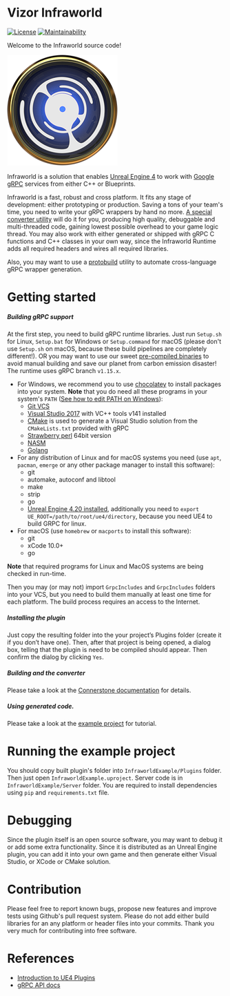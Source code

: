 Vizor Infraworld
================

[![License](https://img.shields.io/badge/License-Apache%202.0-blue.svg)](https://opensource.org/licenses/Apache-2.0)
[![Maintainability](https://api.codeclimate.com/v1/badges/d8740022fdc1bbc8277b/maintainability)](https://codeclimate.com/github/vizor-games/InfraworldRuntime/maintainability)

Welcome to the Infraworld source code!

![](icon.png)

Infraworld is a solution that enables [Unreal Engine 4](https://www.unrealengine.com/en-US) to work with [Google gRPC](https://gRPC.io) services from either C++ or Blueprints.

Infraworld is a fast, robust and cross platform.
It fits any stage of development: either prototyping or production. Saving a tons of your team's time, you need to write your gRPC wrappers by hand no more.
[A special converter utility](https://github.com/vizor-games/infraworld-cornerstone) will do it for you, producing high quality, debuggable and multi-threaded code, gaining lowest possible overhead to your game logic thread.
You may also work with either generated or shipped with gRPC C functions and C++ classes in your own way, since the Infraworld Runtime adds all required headers and wires all required libraries.

Also, you may want to use a [protobuild](https://github.com/vizor-games/infraworld-protobuild) utility to automate cross-language gRPC wrapper generation.


Getting started
===============

##### Building gRPC support

At the first step, you need to build gRPC runtime libraries.
Just run `Setup.sh` for Linux, `Setup.bat` for Windows or `Setup.command` for macOS (please don't use `Setup.sh` on macOS, because these build pipelines are completely different!). OR you may want to use our sweet [pre-compiled binaries](../../releases) to avoid manual building and save our planet from carbon emission disaster! The runtime uses gRPC branch `v1.15.x`.

* For Windows, we recommend you to use [chocolatey](https://chocolatey.org) to install packages into your system.
**Note** that you do need all these programs in your system's `PATH` ([See how to edit PATH on Windows](https://www.computerhope.com/issues/ch000549.htm)):
  * [Git VCS](https://git-scm.com/download/win)
  * [Visual Studio 2017](https://visualstudio.microsoft.com/downloads/) with VC++ tools v141 installed
  * [CMake](https://cmake.org) is used to generate a Visual Studio solution from the `CMakeLists.txt` provided with gRPC
  * [Strawberry perl](http://strawberryperl.com) 64bit version
  * [NASM](https://www.nasm.us)
  * [Golang](https://golang.org/doc/install)
* For any distribution of Linux and for macOS systems you need (use `apt`, `pacman`, `emerge` or any other package manager to install this software):
  * git
  * automake, autoconf and libtool
  * make
  * strip
  * go
  * [Unreal Engine 4.20 installed](https://github.com/EpicGames/UnrealEngine/tree/4.20), additionally you need to `export UE_ROOT=/path/to/root/ue4/directory`, because you need UE4 to build GRPC for linux.
* For macOS (use `homebrew` or `macports` to install this software):
  * git
  * xCode 10.0+
  * go

**Note** that required programs for Linux and MacOS systems are being checked in run-time.

Then you may (or may not) import `GrpcIncludes` and `GrpcIncludes` folders into your VCS, but you need to build them manually at least one time for each platform.
The build process requires an access to the Internet.

##### Installing the plugin
Just copy the resulting folder into the your project’s Plugins folder (create it if you don’t have one).
Then, after that project is being opened, a dialog box, telling that the plugin is need to be compiled should appear. Then confirm the dialog by clicking `Yes`.

##### Building and the converter
Please take a look at the [Connerstone documentation](https://github.com/vizor-games/infraworld-cornerstone) for details.

##### Using generated code.
Please take a look at the [example project](https://drive.google.com/open?id=13EZzP_9033vBC7VzJf9LFrygg42LHaOW) for tutorial.

Running the example project
===========================

You should copy built plugin's folder into `InfraworldExample/Plugins` folder.
Then just open `InfraworldExample.uproject`. Server code is in `InfraworldExample/Server` folder.
You are required to install dependencies using `pip` and `requirements.txt` file.

Debugging
=========

Since the plugin itself is an open source software, you may want to debug it or add some extra functionality.
Since it is distributed as an Unreal Engine plugin, you can add it into your own game
and then generate either Visual Studio, or XCode or CMake solution.

Contribution
============

Please feel free to report known bugs, propose new features and improve tests using Github's pull request system.
Please do not add either build libraries for an any platform or header files into your commits. Thank you very much for contributing into free software.

References
==========
* [Introduction to UE4 Plugins](https://wiki.unrealengine.com/An_Introduction_to_UE4_Plugins)
* [gRPC API docs](https://gRPC.io/docs/)
